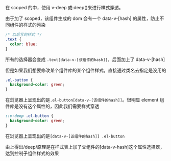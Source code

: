 在 scoped 的<style></style>中，使用 v-deep 或:deep()来进行样式穿透。

由于加了 scoped，该组件生成的 dom 会有一个 data-v-[hash] 的属性，防止不同组件的样式的污染

```css
/* 以后写的样式 */
.text {
  color: blue;
}
```

所有的选择器会变成 `.text[data-v-[该组件的hash]]`，后面加上了 data-v-[hash]

但是如果我们想要修改某个组件库的某个组件样式，直接通过类名去指定是没用的

```css
.el-button {
  background-color: green;
}
```

在浏览器上呈现出的是`.el-button[data-v-[该组件的hash]]`。很明显 element 组件库是没有这个属性的，因此我们需要样式穿透

```css
::v-deep .el-button {
  background-color: green;
}
```

在浏览器上呈现出的是`[data-v-[该组件的hash]] .el-button`

由上得出/deep/原理是在样式表上加了父组件的[data-v-hash]这个属性选择器，达到控制子组件样式的效果
